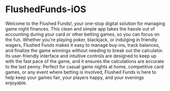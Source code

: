 # FlushedFunds-iOS
Welcome to the Flushed Funds!, your one-stop digital solution for managing game night finances. This clean and simple app takes the hassle out of accounting during your card or other betting games, so you can focus on the fun. Whether you're playing poker, blackjack, or indulging in friendly wagers, Flushed Funds makes it easy to manage buy-ins, track balances, and finalize the game winnings without needing to break out the calculator. Its user-friendly interface and intuitive controls are designed to keep up with the fast pace of the game, and it ensures the calculations are accurate to the last penny. Perfect for casual game nights at home, competitive card games, or any event where betting is involved, Flushed Funds is here to help keep your games fair, your players happy, and your evenings enjoyable.
